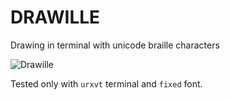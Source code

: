 DRAWILLE
========


Drawing in terminal with unicode braille characters

![Drawille](https://raw.github.com/asciimoo/potion/master/docs/drawille_01.png)


Tested only with `urxvt` terminal and `fixed` font.
